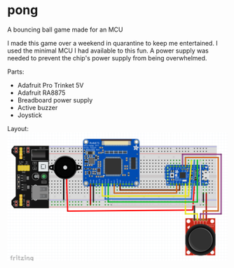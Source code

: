 # pong
A bouncing ball game made for an MCU

I made this game over a weekend in quarantine to keep me entertained. I used the minimal MCU I had available to this fun. A power supply was needed
to prevent the chip's power supply from being overwhelmed.

Parts:
* Adafruit Pro Trinket 5V
* Adafruit RA8875
* Breadboard power supply
* Active buzzer
* Joystick

Layout:
![pong](pong.png?raw=true)
